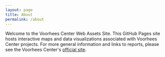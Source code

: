 ```yaml
---
layout: page
title: About
permalink: /about
---
```


Welcome to the Voorhees Center Web Assets Site. This GitHub Pages site hosts interactive maps and data visualizations associated with Voorhees Center projects. For more general information and links to reports, please see the Voorhees Center's [official site](https://voorheescenter.uic.edu/).
